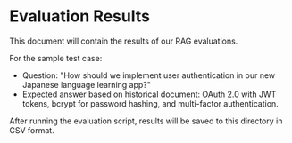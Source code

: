 # Evaluation Results

This document will contain the results of our RAG evaluations.

For the sample test case:
- Question: "How should we implement user authentication in our new Japanese language learning app?"
- Expected answer based on historical document: OAuth 2.0 with JWT tokens, bcrypt for password hashing, and multi-factor authentication.

After running the evaluation script, results will be saved to this directory in CSV format.